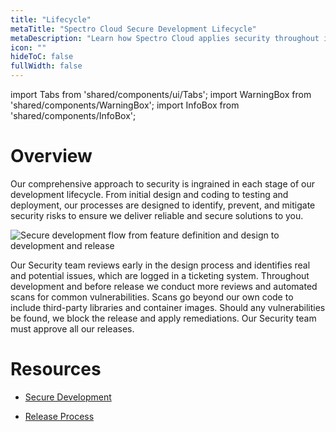 ```yaml
---
title: "Lifecycle"
metaTitle: "Spectro Cloud Secure Development Lifecycle"
metaDescription: "Learn how Spectro Cloud applies security throughout its development lifecycle."
icon: ""
hideToC: false
fullWidth: false
---
```



import Tabs from 'shared/components/ui/Tabs';
import WarningBox from 'shared/components/WarningBox';
import InfoBox from 'shared/components/InfoBox';

# Overview

Our comprehensive approach to security is ingrained in each stage of our development lifecycle. From initial design and coding to testing and deployment, our processes are designed to identify, prevent, and mitigate security risks to ensure we deliver reliable and secure solutions to you. 

![Secure development flow from feature definition and design to development and release](/security_dev_lifecycle.png)

Our Security team reviews early in the design process and identifies real and potential issues, which are logged in a ticketing system. Throughout development and before release we conduct more reviews and automated scans for common vulnerabilities. Scans go beyond our own code to include third-party libraries and container images. Should any vulnerabilities be found, we block the release and apply remediations. Our Security team must approve all our releases.



# Resources

- [Secure Development](/security/lifecycle/secure-development)


- [Release Process](/security/lifecycle/release-process)


<br />


<br />


<br />


<br />